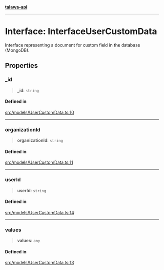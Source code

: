 [**talawa-api**](../../../README.md)

***

# Interface: InterfaceUserCustomData

Interface representing a document for custom field in the database (MongoDB).

## Properties

### \_id

> **\_id**: `string`

#### Defined in

[src/models/UserCustomData.ts:10](https://github.com/Suyash878/talawa-api/blob/f376d03c37e9acd046e7cc983947432c95f74442/src/models/UserCustomData.ts#L10)

***

### organizationId

> **organizationId**: `string`

#### Defined in

[src/models/UserCustomData.ts:11](https://github.com/Suyash878/talawa-api/blob/f376d03c37e9acd046e7cc983947432c95f74442/src/models/UserCustomData.ts#L11)

***

### userId

> **userId**: `string`

#### Defined in

[src/models/UserCustomData.ts:14](https://github.com/Suyash878/talawa-api/blob/f376d03c37e9acd046e7cc983947432c95f74442/src/models/UserCustomData.ts#L14)

***

### values

> **values**: `any`

#### Defined in

[src/models/UserCustomData.ts:13](https://github.com/Suyash878/talawa-api/blob/f376d03c37e9acd046e7cc983947432c95f74442/src/models/UserCustomData.ts#L13)

